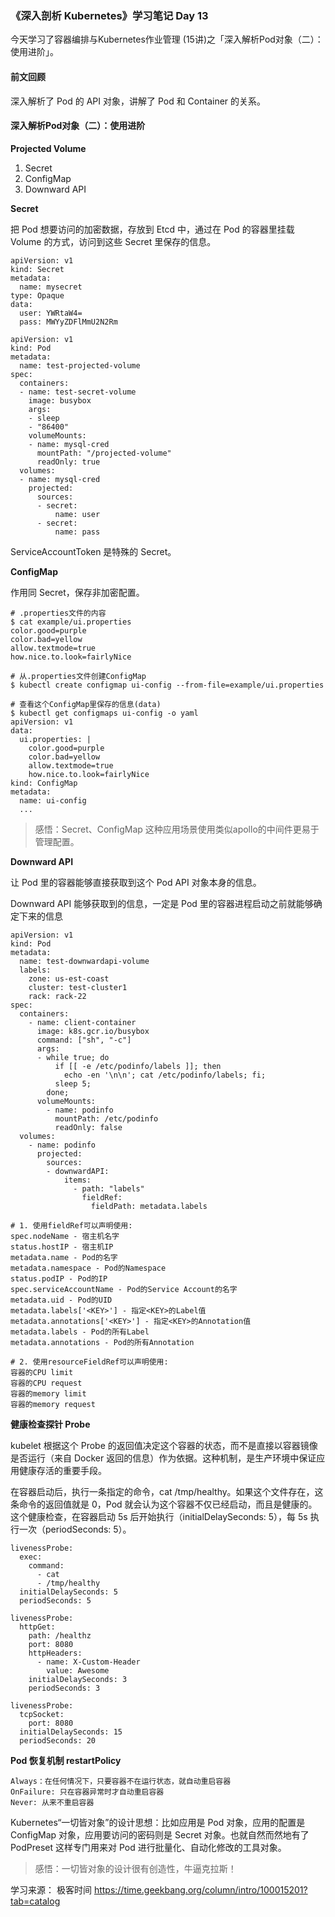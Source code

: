 ### 《深入剖析 Kubernetes》学习笔记 Day 13

今天学习了容器编排与Kubernetes作业管理 (15讲)之「深入解析Pod对象（二）：使用进阶」。

#### 前文回顾

深入解析了 Pod 的 API 对象，讲解了 Pod 和 Container 的关系。

#### 深入解析Pod对象（二）：使用进阶

**Projected Volume**

1. Secret
2. ConfigMap
3. Downward API

**Secret**

把 Pod 想要访问的加密数据，存放到 Etcd 中，通过在 Pod 的容器里挂载 Volume 的方式，访问到这些 Secret 里保存的信息。

```
apiVersion: v1
kind: Secret
metadata:
  name: mysecret
type: Opaque
data:
  user: YWRtaW4=
  pass: MWYyZDFlMmU2N2Rm
```

```
apiVersion: v1
kind: Pod
metadata:
  name: test-projected-volume 
spec:
  containers:
  - name: test-secret-volume
    image: busybox
    args:
    - sleep
    - "86400"
    volumeMounts:
    - name: mysql-cred
      mountPath: "/projected-volume"
      readOnly: true
  volumes:
  - name: mysql-cred
    projected:
      sources:
      - secret:
          name: user
      - secret:
          name: pass
```

ServiceAccountToken 是特殊的 Secret。

**ConfigMap**

作用同 Secret，保存非加密配置。

```
# .properties文件的内容
$ cat example/ui.properties
color.good=purple
color.bad=yellow
allow.textmode=true
how.nice.to.look=fairlyNice

# 从.properties文件创建ConfigMap
$ kubectl create configmap ui-config --from-file=example/ui.properties

# 查看这个ConfigMap里保存的信息(data)
$ kubectl get configmaps ui-config -o yaml
apiVersion: v1
data:
  ui.properties: |
    color.good=purple
    color.bad=yellow
    allow.textmode=true
    how.nice.to.look=fairlyNice
kind: ConfigMap
metadata:
  name: ui-config
  ...
```

> 感悟：Secret、ConfigMap 这种应用场景使用类似apollo的中间件更易于管理配置。

**Downward API**

让 Pod 里的容器能够直接获取到这个 Pod API 对象本身的信息。

Downward API 能够获取到的信息，一定是 Pod 里的容器进程启动之前就能够确定下来的信息

```
apiVersion: v1
kind: Pod
metadata:
  name: test-downwardapi-volume
  labels:
    zone: us-est-coast
    cluster: test-cluster1
    rack: rack-22
spec:
  containers:
    - name: client-container
      image: k8s.gcr.io/busybox
      command: ["sh", "-c"]
      args:
      - while true; do
          if [[ -e /etc/podinfo/labels ]]; then
            echo -en '\n\n'; cat /etc/podinfo/labels; fi;
          sleep 5;
        done;
      volumeMounts:
        - name: podinfo
          mountPath: /etc/podinfo
          readOnly: false
  volumes:
    - name: podinfo
      projected:
        sources:
        - downwardAPI:
            items:
              - path: "labels"
                fieldRef:
                  fieldPath: metadata.labels
```


```
# 1. 使用fieldRef可以声明使用:
spec.nodeName - 宿主机名字
status.hostIP - 宿主机IP
metadata.name - Pod的名字
metadata.namespace - Pod的Namespace
status.podIP - Pod的IP
spec.serviceAccountName - Pod的Service Account的名字
metadata.uid - Pod的UID
metadata.labels['<KEY>'] - 指定<KEY>的Label值
metadata.annotations['<KEY>'] - 指定<KEY>的Annotation值
metadata.labels - Pod的所有Label
metadata.annotations - Pod的所有Annotation

# 2. 使用resourceFieldRef可以声明使用:
容器的CPU limit
容器的CPU request
容器的memory limit
容器的memory request
```

**健康检查探针 Probe**

kubelet 根据这个 Probe 的返回值决定这个容器的状态，而不是直接以容器镜像是否运行（来自 Docker 返回的信息）作为依据。这种机制，是生产环境中保证应用健康存活的重要手段。


在容器启动后，执行一条指定的命令，cat /tmp/healthy。如果这个文件存在，这条命令的返回值就是 0，Pod 就会认为这个容器不仅已经启动，而且是健康的。这个健康检查，在容器启动 5s 后开始执行（initialDelaySeconds: 5），每 5s 执行一次（periodSeconds: 5）。

```
livenessProbe: 
  exec: 
    command: 
      - cat 
      - /tmp/healthy
  initialDelaySeconds: 5
  periodSeconds: 5
```

```
livenessProbe:
  httpGet:
    path: /healthz
    port: 8080
    httpHeaders:
      - name: X-Custom-Header
        value: Awesome
    initialDelaySeconds: 3
    periodSeconds: 3
```

```
livenessProbe:
  tcpSocket:
    port: 8080
  initialDelaySeconds: 15
  periodSeconds: 20
```

**Pod 恢复机制 restartPolicy**

```
Always：在任何情况下，只要容器不在运行状态，就自动重启容器
OnFailure: 只在容器异常时才自动重启容器
Never: 从来不重启容器
```

Kubernetes“一切皆对象”的设计思想：比如应用是 Pod 对象，应用的配置是 ConfigMap 对象，应用要访问的密码则是 Secret 对象。也就自然而然地有了 PodPreset 这样专门用来对 Pod 进行批量化、自动化修改的工具对象。

> 感悟：一切皆对象的设计很有创造性，牛逼克拉斯！

学习来源： 极客时间 https://time.geekbang.org/column/intro/100015201?tab=catalog


